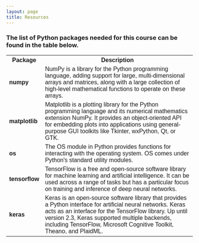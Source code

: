 ```yaml
---
layout: page
title: Resources 
--- 
```


<h3> The list of Python packages needed for this course can be found in the table below. </h3>


<html>
<head>
<style>
#pythonpackages {
  font-family: Arial, Helvetica, sans-serif;
  border-collapse: collapse;
  width: 100%;
}

#pythonpackages td, #pythonpackages th {
  border: 1px solid #ddd;
  padding: 8px;
}

#pythonpackages tr:nth-child(even){background-color: #f2f2f2;}

#pythonpackages tr:hover {background-color: #ddd;}

#pythonpackages th {
  padding-top: 12px;
  padding-bottom: 12px;
  text-align: center;
  background-color: #b8d064;
  color: white;
}
</style>
</head>
<body>

<table id="pythonpackages">
  <tr>
    <th><b>Package</b></th>
    <th><b>Description</b></th>
  </tr>
  <tr>
    <td><b>numpy</b></td>
    <td>NumPy is a library for the Python programming language, adding support for large, multi-dimensional arrays and matrices, along with a large collection of high-level mathematical functions to operate on these arrays.</td>
  </tr>
  <tr>
    <td><b>matplotlib</b></td>
    <td>Matplotlib is a plotting library for the Python programming language and its numerical mathematics extension NumPy. It provides an object-oriented API for embedding plots into applications using general-purpose GUI toolkits like Tkinter, wxPython, Qt, or GTK.</td>
  </tr>
  <tr>
    <td><b>os</b></td>
    <td>The OS module in Python provides functions for interacting with the operating system. OS comes under Python's standard utility modules.</td>
  </tr>
  <tr>
    <td><b>tensorflow</b></td>
    <td>TensorFlow is a free and open-source software library for machine learning and artificial intelligence. It can be used across a range of tasks but has a particular focus on training and inference of deep neural networks.</td>
  </tr>
  <tr>
    <td><b>keras</b></td>
    <td>Keras is an open-source software library that provides a Python interface for artificial neural networks. Keras acts as an interface for the TensorFlow library. Up until version 2.3, Keras supported multiple backends, including TensorFlow, Microsoft Cognitive Toolkit, Theano, and PlaidML.</td>
  </tr>
</table>

</body>
</html>
